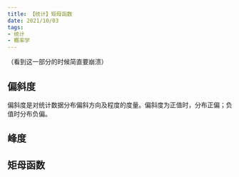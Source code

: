 ```yaml
---
title: 【统计】矩母函数
date: 2021/10/03
tags: 
- 统计
- 概率学
---
```

（看到这一部分的时候简直要崩溃）
## 偏斜度
偏斜度是对统计数据分布偏斜方向及程度的度量。偏斜度为正值时，分布正偏；负值时分布负偏。

## 峰度

## 矩母函数

